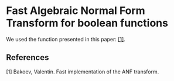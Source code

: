 # Fast Algebraic Normal Form Transform for boolean functions

We used the function presented in this paper: [[1]](#1).

## References
<a id="1">[1]</a>
Bakoev, Valentin. Fast implementation of the ANF transform.

